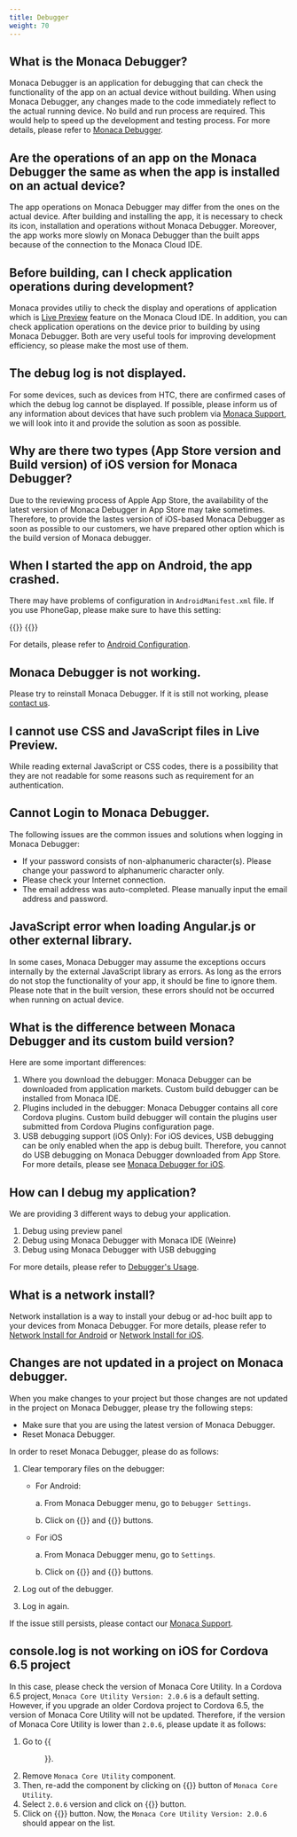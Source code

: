 ```yaml
---
title: Debugger
weight: 70
---
```


## What is the Monaca Debugger?

Monaca Debugger is an application for debugging that can check the
functionality of the app on an actual device without building. When
using Monaca Debugger, any changes made to the code immediately reflect
to the actual running device. No build and run process are required.
This would help to speed up the development and testing process. For
more details, please refer to [Monaca Debugger](/en/debugger).

## Are the operations of an app on the Monaca Debugger the same as when the app is installed on an actual device?

The app operations on Monaca Debugger may differ from the ones on the
actual device. After building and installing the app, it is necessary to
check its icon, installation and operations without Monaca Debugger.
Moreover, the app works more slowly on Monaca Debugger than the built
apps because of the connection to the Monaca Cloud IDE.

## Before building, can I check application operations during development?

Monaca provides utiliy to check the display and operations of
application which is [Live Preview](/en/monaca_ide/manual/overview/#preview_team_panel) feature on the
Monaca Cloud IDE. In addition, you can check application operations on
the device prior to building by using Monaca Debugger. Both are very
useful tools for improving development efficiency, so please make the
most use of them.

## The debug log is not displayed.

For some devices, such as devices from HTC, there are confirmed cases of
which the debug log cannot be displayed. If possible, please inform us
of any information about devices that have such problem via [Monaca Support](https://monaca.io/service/index.html), we will look into it and provide
the solution as soon as possible.

## Why are there two types (App Store version and Build version) of iOS version for Monaca Debugger?

Due to the reviewing process of Apple App Store, the availability of the
latest version of Monaca Debugger in App Store may take sometimes.
Therefore, to provide the lastes version of iOS-based Monaca Debugger as
soon as possible to our customers, we have prepared other option which
is the build version of Monaca debugger.

## When I started the app on Android, the app crashed.

There may have problems of configuration in `AndroidManifest.xml` file. If you use PhoneGap, please make sure to have this setting: 

{{<highlight xml>}}
    <uses-permission android:name=”android.permission.ACCESS_NETWORK_STATE”></uses-permission>
{{</highlight>}}

For details, please refer to [Android Configuration](/en/reference/config/android_configuration).

## Monaca Debugger is not working.

Please try to reinstall Monaca Debugger. If it is still not working,
please [contact us](https://monaca.io/service/index.html).

## I cannot use CSS and JavaScript files in Live Preview.

While reading external JavaScript or CSS codes, there is a possibility
that they are not readable for some reasons such as requirement for an
authentication.

## Cannot Login to Monaca Debugger.

The following issues are the common issues and solutions when logging in
Monaca Debugger:

-   If your password consists of non-alphanumeric character(s). Please
    change your password to alphanumeric character only.
-   Please check your Internet connection.
-   The email address was auto-completed. Please manually input the
    email address and password.

## JavaScript error when loading Angular.js or other external library.

In some cases, Monaca Debugger may assume the exceptions occurs
internally by the external JavaScript library as errors. As long as the
errors do not stop the functionality of your app, it should be fine to
ignore them. Please note that in the built version, these errors should
not be occurred when running on actual device.

## What is the difference between Monaca Debugger and its custom build version?

Here are some important differences:

1.  Where you download the debugger: Monaca Debugger can be downloaded
    from application markets. Custom build debugger can be installed
    from Monaca IDE.
2.  Plugins included in the debugger: Monaca Debugger contains all core
    Cordova plugins. Custom build debugger will contain the plugins user
    submitted from Cordova Plugins configuration page.
3.  USB debugging support (iOS Only): For iOS devices, USB debugging can
    be only enabled when the app is debug built. Therefore, you cannot
    do USB debugging on Monaca Debugger downloaded from App Store. For
    more details, please see [Monaca Debugger for iOS](/en/debugger/manual/installation/debugger_ios).

## How can I debug my application?

We are providing 3 different ways to debug your application.

1.  Debug using preview panel
2.  Debug using Monaca Debugger with Monaca IDE (Weinre)
3.  Debug using Monaca Debugger with USB debugging

For more details, please refer to [Debugger's Usage](/en/debugger/manual/debug).

## What is a network install?

Network installation is a way to install your debug or ad-hoc built app
to your devices from Monaca Debugger. For more details, please refer to [Network Install for Android](/en/debugger/manual/installation/debugger_android/#network-and) or [Network Install for iOS](/en/debugger/manual/installation/debugger_ios/#network-ios).

## Changes are not updated in a project on Monaca debugger.

When you make changes to your project but those changes are not updated
in the project on Monaca Debugger, please try the following steps:

-   Make sure that you are using the latest version of Monaca Debugger.
-   Reset Monaca Debugger.

In order to reset Monaca Debugger, please do as follows:

1.  Clear temporary files on the debugger:

    -   For Android:
    
        a.  From Monaca Debugger menu, go to `Debugger Settings`.

        b.  Click on {{<guilabel name="CLEAR SYNCED FILES">}} and {{<guilabel name="CLEAR STORAGE DATA">}} buttons.

    -   For iOS
        
        a.  From Monaca Debugger menu, go to `Settings`.

        b.  Click on {{<guilabel name="Clear Temporary Files">}} and {{<guilabel name="Clear Local Storage">}} buttons.

2.  Log out of the debugger.
3.  Log in again.

If the issue still persists, please contact our [Monaca Support](https://monaca.io/service/index.html).

## console.log is not working on iOS for Cordova 6.5 project

In this case, please check the version of Monaca Core Utility. In a
Cordova 6.5 project, `Monaca Core Utility Version: 2.0.6` is a default
setting. However, if you upgrade an older Cordova project to Cordova
6.5, the version of Monaca Core Utility will not be updated. Therefore,
if the version of Monaca Core Utility is lower than `2.0.6`, please
update it as follows:

1.  Go to {{<menu menu1="Config" menu2="Manage JS/CSS Components">}}.
2.  Remove `Monaca Core Utility` component.
3.  Then, re-add the component by clicking on {{<guilabel name="Add">}} button of `Monaca Core Utility`.
4.  Select `2.0.6` version and click on {{<guilabel name="Install">}} button.
5.  Click on {{<guilabel name="Save">}} button. Now, the `Monaca Core Utility Version: 2.0.6` should appear on the list.

